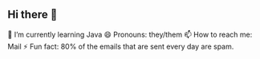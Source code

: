 ## Hi there 👋
🌱 I’m currently learning Java
😄 Pronouns: they/them
📫 How to reach me: Mail
⚡ Fun fact: 80% of the emails that are sent every day are spam.
<!--
**PhoenixXLII/PhoenixXLII** is a ✨ _special_ ✨ repository because its `README.md` (this file) appears on your GitHub profile.

Here are some ideas to get you started:

- 🔭 I’m currently working on ...
- 
- 👯 I’m looking to collaborate on ...
- 🤔 I’m looking for help with ...
- 💬 Ask me about ...
- 
- 
- 
-->
